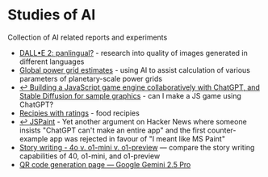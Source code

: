 # Studies of AI

Collection of AI related reports and experiments

* [DALL•E 2: panlingual?](/DALL%E2%80%A2E%202:%20panlingual%3F/research.md) - research into quality of images generated in different languages
* [Global power grid estimates](/Global%20power%20grid/raw-chatGPT-session.md) - using AI to assist calculation of various parameters of planetary-scale power grids
* [↩︎ Building a JavaScript game engine collaboratively with ChatGPT, and Stable Diffusion for sample graphics](https://github.com/BenWheatley/JS-game-engine) - can I make a JS game using ChatGPT?
* [Recipies with ratings](/Recipies/index.html) - food recipies
* [↩︎ JSPaint](https://github.com/BenWheatley/JSPaint) - Yet another argument on Hacker News where someone insists "ChatGPT can't make an entire app" and the first counter-example app was rejected in favour of "I meant like MS Paint"
* [Story writing - 4o v. o1-mini v. o1-preview](/Story%20writing%20-%204o%20v.%20o1-mini%20v.%20o1-preview/README.md) — compare the story writing capabilities of 40, o1-mini, and o1-preview
* [QR code generation page — Google Gemini 2.5 Pro](/QR-code-gen/index.html)

